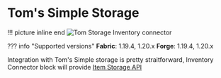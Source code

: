 # Tom's Simple Storage

!!! picture inline end
    ![Tom Storage Inventory connector](tom_storage_connector.png)

??? info "Supported versions"
    **Fabric**: 1.19.4, 1.20.x
    **Forge**: 1.19.4, 1.20.x

Integration with Tom's Simple storage is pretty straitforward, Inventory Connector block will provide [Item Storage API](item_storage.md)
